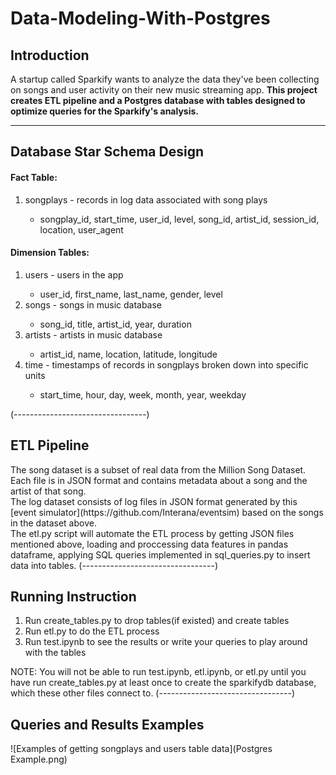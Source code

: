 # Data-Modeling-With-Postgres<h2>Introduction</h2>
A startup called Sparkify wants to analyze the data they've been collecting on songs and user activity on their new music streaming app. <strong>This project creates ETL pipeline and a Postgres database with tables designed to optimize queries for the Sparkify's analysis.</strong>

-----------------------------------------

<h2>Database Star Schema Design</h2>
<h4>Fact Table:</h4>
<ol>
<li>songplays - records in log data associated with song plays</li>
<ul>
<li>songplay_id, start_time, user_id, level, song_id, artist_id, session_id, location, user_agent</li>
</ul>
</ol>

<h4>Dimension Tables:</h4>
<ol>
<li>users - users in the app</li>
<ul>
<li>user_id, first_name, last_name, gender, level</li>
</ul>
<li>songs - songs in music database</li>
<ul>
<li>song_id, title, artist_id, year, duration</li>
</ul>
<li>artists - artists in music database</li>
<ul>
<li>artist_id, name, location, latitude, longitude</li>
</ul>
<li>time - timestamps of records in songplays broken down into specific units</li>
<ul>
<li>start_time, hour, day, week, month, year, weekday</li>
</ul>
</ol>
(---------------------------------)
<h2>ETL Pipeline</h2>
The song dataset is a subset of real data from the Million Song Dataset. Each file is in JSON format and contains metadata about a song and the artist of that song.<br>
The log dataset consists of log files in JSON format generated by this [event simulator](https://github.com/Interana/eventsim) based on the songs in the dataset above. <br>
The etl.py script will automate the ETL process by getting JSON files mentioned above, loading and proccessing data features in pandas dataframe, applying SQL queries implemented in sql_queries.py to insert data into tables.
(---------------------------------)
<h2>Running Instruction</h2>
<ol>
<li>Run create_tables.py to drop tables(if existed) and create tables</li>
<li>Run etl.py to do the ETL process</li>
<li>Run test.ipynb to see the results or write your queries to play around with the tables</li>
</ol>
NOTE: You will not be able to run test.ipynb, etl.ipynb, or etl.py until you have run create_tables.py at least once to create the sparkifydb database, which these other files connect to.
(---------------------------------)
<h2>Queries and Results Examples</h2>
![Examples of getting songplays and users table data](Postgres Example.png)

